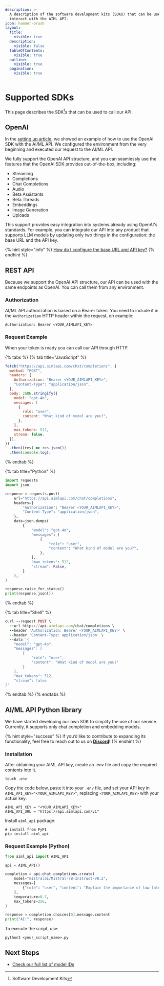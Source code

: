 ```yaml
---
description: >-
  A description of the software development kits (SDKs) that can be used to
  interact with the AIML API.
icon: hammer-brush
layout:
  title:
    visible: true
  description:
    visible: false
  tableOfContents:
    visible: true
  outline:
    visible: true
  pagination:
    visible: true
---
```


# Supported SDKs

This page describes the SDK[^1]s that can be used to call our API.

## OpenAI

In the [setting up article](setting-up.md), we showed an example of how to use the OpenAI SDK with the AI/ML API. We configured the environment from the very beginning and executed our request to the AI/ML API.

We fully support the OpenAI API structure, and you can seamlessly use the features that the OpenAI SDK provides out-of-the-box, including:

* Streaming
* Completions
* Chat Completions
* Audio
* Beta Assistants
* Beta Threads
* Embeddings
* Image Generation
* Uploads

This support provides easy integration into systems already using OpenAI's standards. For example, you can integrate our API into any product that supports LLM models by updating only two things in the configuration: the base URL and the API key.

{% hint style="info" %}
[How do I configure the base URL and API key?](../faq/openai-sdk-doesnt-work.md)
{% endhint %}

## REST API

Because we support the OpenAI API structure, our API can be used with the same endpoints as OpenAI. You can call them from any environment.

### Authorization

AI/ML API authorization is based on a Bearer token. You need to include it in the `Authorization` HTTP header within the request, on example:

```http
Authorization: Bearer <YOUR_AIMLAPI_KEY>
```

### Request Example

When your token is ready you can call our API through HTTP.

{% tabs %}
{% tab title="JavaScript" %}
```javascript
fetch("https://api.aimlapi.com/chat/completions", {
  method: "POST",
  headers: {
    Authorization: "Bearer <YOUR_AIMLAPI_KEY>",
    "Content-Type": "application/json",
  },
  body: JSON.stringify({
    model: "gpt-4o",
    messages: [
      {
        role: "user",
        content: "What kind of model are you?",
      },
    ],
    max_tokens: 512,
    stream: false,
  }),
})
  .then((res) => res.json())
  .then(console.log);
```
{% endtab %}

{% tab title="Python" %}
```python
import requests
import json

response = requests.post(
    url="https://api.aimlapi.com/chat/completions",
    headers={
        "Authorization": "Bearer <YOUR_AIMLAPI_KEY>",
        "Content-Type": "application/json",
    },
    data=json.dumps(
        {
            "model": "gpt-4o",
            "messages": [
                {
                    "role": "user",
                    "content": "What kind of model are you?",
                },
            ],
            "max_tokens": 512,
            "stream": False,
        }
    ),
)

response.raise_for_status()
print(response.json())
```
{% endtab %}

{% tab title="Shell" %}
```ruby
curl --request POST \
  --url https://api.aimlapi.com/chat/completions \
  --header 'Authorization: Bearer <YOUR_AIMLAPI_KEY>' \
  --header 'Content-Type: application/json' \
  --data '{
    "model": "gpt-4o",
    "messages": [
        {
            "role": "user",
            "content": "What kind of model are you?"
        }
    ],
    "max_tokens": 512,
    "stream": false
}'
```
{% endtab %}
{% endtabs %}

## AI/ML API Python library

We have started developing our own SDK to simplify the use of our service. Currently, it supports only chat completion and embedding models.&#x20;

{% hint style="success" %}
If you’d like to contribute to expanding its functionality, feel free to reach out to us on [**Discord**](https://discord.com/invite/hvaUsJpVJf)!
{% endhint %}

### Installation

After obtaining your AIML API key, create an .env file and copy the required contents into it.

```shell
touch .env
```

Copy the code below, paste it into your `.env` file, and set your API key in `AIML_API_KEY="<YOUR_AIMLAPI_KEY>"`, replacing `<YOUR_AIMLAPI_KEY>` with your actual key:

```shell
AIML_API_KEY = "<YOUR_AIMLAPI_KEY>"
AIML_API_URL = "https://api.aimlapi.com/v1"
```

Install `aiml_api` package:

```shell
# install from PyPI
pip install aiml_api
```

### Request Example (Python)

```python
from aiml_api import AIML_API

api = AIML_API()

completion = api.chat.completions.create(
    model="mistralai/Mistral-7B-Instruct-v0.2",
    messages=[
        {"role": "user", "content": "Explain the importance of low-latency LLMs"},
    ],
    temperature=0.7,
    max_tokens=256,
)

response = completion.choices[0].message.content
print("AI:", response)
```

To execute the script, use:

```shell
python3 <your_script_name>.py
```

## Next Steps

* [Check our full list of model IDs](../api-references/model-database.md)

[^1]: Software Development Kits
